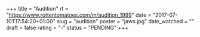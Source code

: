 +++
title = "Audition"
rt = "https://www.rottentomatoes.com/m/audition_1999"
date = "2017-07-10T17:54:20+01:00"
slug = "audition"
poster = "jaws.jpg"
date_watched = ""
draft = false
rating = "-"
status = "PENDING"
+++